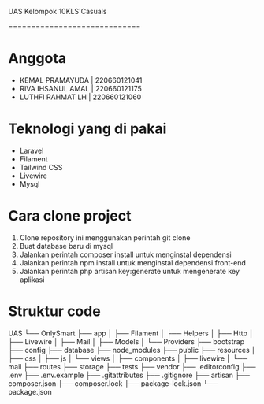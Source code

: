UAS Kelompok 10KLS'Casuals

=============================

# Anggota

- KEMAL PRAMAYUDA   | 220660121041
- RIVA IHSANUL AMAL | 220660121175
- LUTHFI RAHMAT LH  | 220660121060

# Teknologi yang di pakai

- Laravel
- Filament
- Tailwind CSS
- Livewire
- Mysql

# Cara clone project

1. Clone repository ini menggunakan perintah git clone
2. Buat database baru di mysql
3. Jalankan perintah composer install untuk menginstal dependensi
4. Jalankan perintah npm install untuk menginstal dependensi front-end
5. Jalankan perintah php artisan key:generate untuk mengenerate key aplikasi

# Struktur code

UAS
└── OnlySmart
├── app
│ ├── Filament
│ ├── Helpers
│ ├── Http
│ ├── Livewire
│ ├── Mail
│ ├── Models
│ └── Providers
├── bootstrap
├── config
├── database
├── node_modules
├── public
├── resources
│ ├── css
│ ├── js
│ └── views
│ ├── components
│ ├── livewire
│ └── mail
├── routes
├── storage
├── tests
├── vendor
├── .editorconfig
├── .env
├── .env.example
├── .gitattributes
├── .gitignore
├── artisan
├── composer.json
├── composer.lock
├── package-lock.json
└── package.json